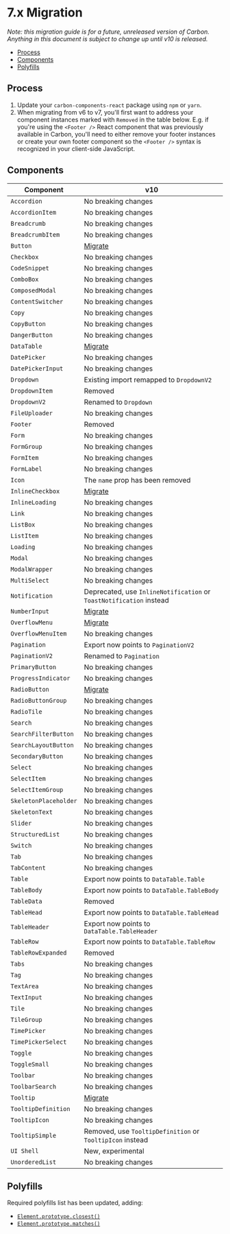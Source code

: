 # 7.x Migration

_Note: this migration guide is for a future, unreleased version of Carbon.
Anything in this document is subject to change up until v10 is released._

<!-- prettier-ignore-start -->
<!-- To run doctoc, just do `npx doctoc migrate-to-7.x.md` in this directory! -->

<!-- START doctoc generated TOC please keep comment here to allow auto update -->
<!-- DON'T EDIT THIS SECTION, INSTEAD RE-RUN doctoc TO UPDATE -->


- [Process](#process)
- [Components](#components)
- [Polyfills](#polyfills)

<!-- END doctoc generated TOC please keep comment here to allow auto update -->
<!-- prettier-ignore-end -->

## Process

1. Update your `carbon-components-react` package using `npm` or `yarn`.
1. When migrating from v6 to v7, you'll first want to address your component instances marked with `Removed` in the table below. E.g. if you're using the `<Footer />` React component that was previously available in Carbon, you'll need to either remove your footer instances or create your own footer component so the `<Footer />` syntax is recognized in your client-side JavaScript.

## Components

| Component             | v10                                                                 |
| --------------------- | ------------------------------------------------------------------- |
| `Accordion`           | No breaking changes                                                 |
| `AccordionItem`       | No breaking changes                                                 |
| `Breadcrumb`          | No breaking changes                                                 |
| `BreadcrumbItem`      | No breaking changes                                                 |
| `Button`              | [Migrate](../../src/components/Button/migrate-to-7.x.md)            |
| `Checkbox`            | No breaking changes                                                 |
| `CodeSnippet`         | No breaking changes                                                 |
| `ComboBox`            | No breaking changes                                                 |
| `ComposedModal`       | No breaking changes                                                 |
| `ContentSwitcher`     | No breaking changes                                                 |
| `Copy`                | No breaking changes                                                 |
| `CopyButton`          | No breaking changes                                                 |
| `DangerButton`        | No breaking changes                                                 |
| `DataTable`           | [Migrate](../../src/components/DataTable/migrate-to-7.x.md)         |
| `DatePicker`          | No breaking changes                                                 |
| `DatePickerInput`     | No breaking changes                                                 |
| `Dropdown`            | Existing import remapped to `DropdownV2`                            |
| `DropdownItem`        | Removed                                                             |
| `DropdownV2`          | Renamed to `Dropdown`                                               |
| `FileUploader`        | No breaking changes                                                 |
| `Footer`              | Removed                                                             |
| `Form`                | No breaking changes                                                 |
| `FormGroup`           | No breaking changes                                                 |
| `FormItem`            | No breaking changes                                                 |
| `FormLabel`           | No breaking changes                                                 |
| `Icon`                | The `name` prop has been removed                                    |
| `InlineCheckbox`      | [Migrate](../../src/components/InlineCheckbox/migrate-to-7.x.md)    |
| `InlineLoading`       | No breaking changes                                                 |
| `Link`                | No breaking changes                                                 |
| `ListBox`             | No breaking changes                                                 |
| `ListItem`            | No breaking changes                                                 |
| `Loading`             | No breaking changes                                                 |
| `Modal`               | No breaking changes                                                 |
| `ModalWrapper`        | No breaking changes                                                 |
| `MultiSelect`         | No breaking changes                                                 |
| `Notification`        | Deprecated, use `InlineNotification` or `ToastNotification` instead |
| `NumberInput`         | [Migrate](../../src/components/NumberInput/migrate-to-7.x.md)       |
| `OverflowMenu`        | [Migrate](../../src/components/OverflowMenu/migrate-to-7.x.md)      |
| `OverflowMenuItem`    | No breaking changes                                                 |
| `Pagination`          | Export now points to `PaginationV2`                                 |
| `PaginationV2`        | Renamed to `Pagination`                                             |
| `PrimaryButton`       | No breaking changes                                                 |
| `ProgressIndicator`   | No breaking changes                                                 |
| `RadioButton`         | [Migrate](../../src/components/RadioButton/migrate-to-7.x.md)       |
| `RadioButtonGroup`    | No breaking changes                                                 |
| `RadioTile`           | No breaking changes                                                 |
| `Search`              | No breaking changes                                                 |
| `SearchFilterButton`  | No breaking changes                                                 |
| `SearchLayoutButton`  | No breaking changes                                                 |
| `SecondaryButton`     | No breaking changes                                                 |
| `Select`              | No breaking changes                                                 |
| `SelectItem`          | No breaking changes                                                 |
| `SelectItemGroup`     | No breaking changes                                                 |
| `SkeletonPlaceholder` | No breaking changes                                                 |
| `SkeletonText`        | No breaking changes                                                 |
| `Slider`              | No breaking changes                                                 |
| `StructuredList`      | No breaking changes                                                 |
| `Switch`              | No breaking changes                                                 |
| `Tab`                 | No breaking changes                                                 |
| `TabContent`          | No breaking changes                                                 |
| `Table`               | Export now points to `DataTable.Table`                              |
| `TableBody`           | Export now points to `DataTable.TableBody`                          |
| `TableData`           | Removed                                                             |
| `TableHead`           | Export now points to `DataTable.TableHead`                          |
| `TableHeader`         | Export now points to `DataTable.TableHeader`                        |
| `TableRow`            | Export now points to `DataTable.TableRow`                           |
| `TableRowExpanded`    | Removed                                                             |
| `Tabs`                | No breaking changes                                                 |
| `Tag`                 | No breaking changes                                                 |
| `TextArea`            | No breaking changes                                                 |
| `TextInput`           | No breaking changes                                                 |
| `Tile`                | No breaking changes                                                 |
| `TileGroup`           | No breaking changes                                                 |
| `TimePicker`          | No breaking changes                                                 |
| `TimePickerSelect`    | No breaking changes                                                 |
| `Toggle`              | No breaking changes                                                 |
| `ToggleSmall`         | No breaking changes                                                 |
| `Toolbar`             | No breaking changes                                                 |
| `ToolbarSearch`       | No breaking changes                                                 |
| `Tooltip`             | [Migrate](../../src/components/Tooltip/migrate-to-7.x.md)           |
| `TooltipDefinition`   | No breaking changes                                                 |
| `TooltipIcon`         | No breaking changes                                                 |
| `TooltipSimple`       | Removed, use `TooltipDefinition` or `TooltipIcon` instead           |
| `UI Shell`            | New, experimental                                                   |
| `UnorderedList`       | No breaking changes                                                 |

## Polyfills

Required polyfills list has been updated, adding:

- [`Element.prototype.closest()`](https://developer.mozilla.org/en-US/docs/Web/API/Element/closest)
- [`Element.prototype.matches()`](https://developer.mozilla.org/en-US/docs/Web/API/Element/matches)

